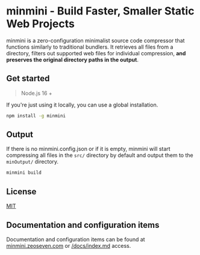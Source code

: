 # minmini - Build Faster, Smaller Static Web Projects

minmini is a zero-configuration minimalist source code compressor that functions similarly to traditional bundlers. It retrieves all files from a directory, filters out supported web files for individual compression, **and preserves the original directory paths in the output**.

## Get started

> Node.js 16 +

If you're just using it locally, you can use a global installation.

```sh
npm install -g minmini
```

## Output

If there is no minmini.config.json or if it is empty, minmini will start compressing all files in the `src/` directory by default and output them to the `minOutput/` directory.

```sh
minmini build
```

## License

<a href="https://github.com/zeoseven/minmini/blob/main/LICENSE">MIT</a>

## Documentation and configuration items

Documentation and configuration items can be found at <a href="https://minmini.zeoseven.com/en/">minmini.zeoseven.com</a> or <a href="https://github.com/zeoseven/minmini/blob/main/docs/src/en/docs/index.md">/docs/index.md</a> access.
